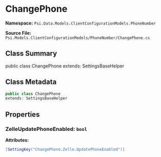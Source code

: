 # ChangePhone

**Namespace:** `Psi.Data.Models.ClientConfigurationModels.PhoneNumber`

**Source File:** `Psi.Models.ClientConfigurationModels/PhoneNumber/ChangePhone.cs`

## Class Summary

public class ChangePhone
extends: SettingsBaseHelper

## Class Metadata

```typescript
public class ChangePhone
extends: SettingsBaseHelper
```

## Properties

### ZelleUpdatePhoneEnabled: `bool`

**Attributes:**
```csharp
[SettingKey("ChangePhone.Zelle.UpdatePhoneEnabled")]
```
